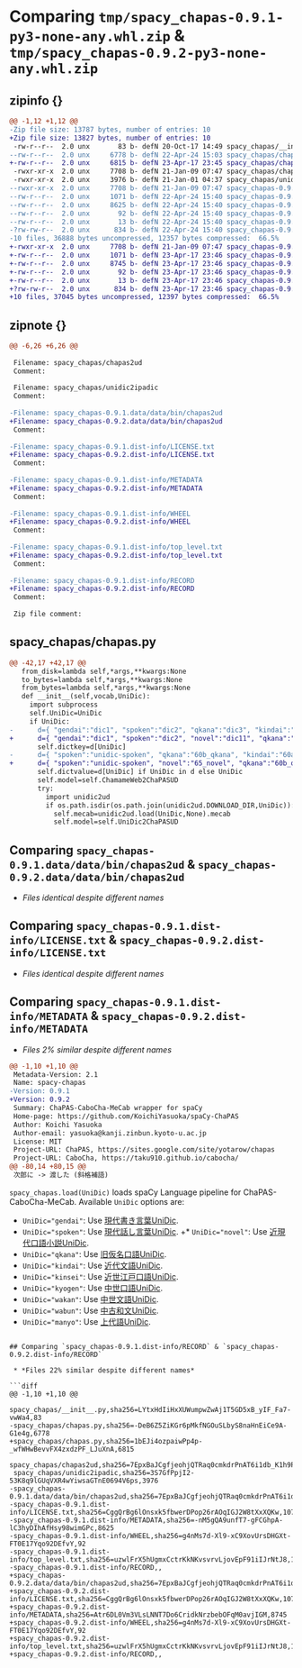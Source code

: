 # Comparing `tmp/spacy_chapas-0.9.1-py3-none-any.whl.zip` & `tmp/spacy_chapas-0.9.2-py3-none-any.whl.zip`

## zipinfo {}

```diff
@@ -1,12 +1,12 @@
-Zip file size: 13787 bytes, number of entries: 10
+Zip file size: 13827 bytes, number of entries: 10
 -rw-r--r--  2.0 unx       83 b- defN 20-Oct-17 14:49 spacy_chapas/__init__.py
--rw-r--r--  2.0 unx     6778 b- defN 22-Apr-24 15:03 spacy_chapas/chapas.py
+-rw-r--r--  2.0 unx     6815 b- defN 23-Apr-17 23:45 spacy_chapas/chapas.py
 -rwxr-xr-x  2.0 unx     7708 b- defN 21-Jan-09 07:47 spacy_chapas/chapas2ud
 -rwxr-xr-x  2.0 unx     3976 b- defN 21-Jan-01 04:37 spacy_chapas/unidic2ipadic
--rwxr-xr-x  2.0 unx     7708 b- defN 21-Jan-09 07:47 spacy_chapas-0.9.1.data/data/bin/chapas2ud
--rw-r--r--  2.0 unx     1071 b- defN 22-Apr-24 15:40 spacy_chapas-0.9.1.dist-info/LICENSE.txt
--rw-r--r--  2.0 unx     8625 b- defN 22-Apr-24 15:40 spacy_chapas-0.9.1.dist-info/METADATA
--rw-r--r--  2.0 unx       92 b- defN 22-Apr-24 15:40 spacy_chapas-0.9.1.dist-info/WHEEL
--rw-r--r--  2.0 unx       13 b- defN 22-Apr-24 15:40 spacy_chapas-0.9.1.dist-info/top_level.txt
-?rw-rw-r--  2.0 unx      834 b- defN 22-Apr-24 15:40 spacy_chapas-0.9.1.dist-info/RECORD
-10 files, 36888 bytes uncompressed, 12357 bytes compressed:  66.5%
+-rwxr-xr-x  2.0 unx     7708 b- defN 21-Jan-09 07:47 spacy_chapas-0.9.2.data/data/bin/chapas2ud
+-rw-r--r--  2.0 unx     1071 b- defN 23-Apr-17 23:46 spacy_chapas-0.9.2.dist-info/LICENSE.txt
+-rw-r--r--  2.0 unx     8745 b- defN 23-Apr-17 23:46 spacy_chapas-0.9.2.dist-info/METADATA
+-rw-r--r--  2.0 unx       92 b- defN 23-Apr-17 23:46 spacy_chapas-0.9.2.dist-info/WHEEL
+-rw-r--r--  2.0 unx       13 b- defN 23-Apr-17 23:46 spacy_chapas-0.9.2.dist-info/top_level.txt
+?rw-rw-r--  2.0 unx      834 b- defN 23-Apr-17 23:46 spacy_chapas-0.9.2.dist-info/RECORD
+10 files, 37045 bytes uncompressed, 12397 bytes compressed:  66.5%
```

## zipnote {}

```diff
@@ -6,26 +6,26 @@
 
 Filename: spacy_chapas/chapas2ud
 Comment: 
 
 Filename: spacy_chapas/unidic2ipadic
 Comment: 
 
-Filename: spacy_chapas-0.9.1.data/data/bin/chapas2ud
+Filename: spacy_chapas-0.9.2.data/data/bin/chapas2ud
 Comment: 
 
-Filename: spacy_chapas-0.9.1.dist-info/LICENSE.txt
+Filename: spacy_chapas-0.9.2.dist-info/LICENSE.txt
 Comment: 
 
-Filename: spacy_chapas-0.9.1.dist-info/METADATA
+Filename: spacy_chapas-0.9.2.dist-info/METADATA
 Comment: 
 
-Filename: spacy_chapas-0.9.1.dist-info/WHEEL
+Filename: spacy_chapas-0.9.2.dist-info/WHEEL
 Comment: 
 
-Filename: spacy_chapas-0.9.1.dist-info/top_level.txt
+Filename: spacy_chapas-0.9.2.dist-info/top_level.txt
 Comment: 
 
-Filename: spacy_chapas-0.9.1.dist-info/RECORD
+Filename: spacy_chapas-0.9.2.dist-info/RECORD
 Comment: 
 
 Zip file comment:
```

## spacy_chapas/chapas.py

```diff
@@ -42,17 +42,17 @@
   from_disk=lambda self,*args,**kwargs:None
   to_bytes=lambda self,*args,**kwargs:None
   from_bytes=lambda self,*args,**kwargs:None
   def __init__(self,vocab,UniDic):
     import subprocess
     self.UniDic=UniDic
     if UniDic:
-      d={ "gendai":"dic1", "spoken":"dic2", "qkana":"dic3", "kindai":"dic4", "kinsei":"dic5", "kyogen":"dic6", "wakan":"dic7", "wabun":"dic8", "manyo":"dic9" }
+      d={ "gendai":"dic1", "spoken":"dic2", "novel":"dic11", "qkana":"dic3", "kindai":"dic4", "kinsei":"dic5", "kyogen":"dic6", "wakan":"dic7", "wabun":"dic8", "manyo":"dic9" }
       self.dictkey=d[UniDic]
-      d={ "spoken":"unidic-spoken", "qkana":"60b_qkana", "kindai":"60a_kindai-bungo", "kinsei":"50c_kinsei-edo", "kyogen":"40_chusei-kougo", "wakan":"30_chusei-bungo", "wabun":"20_chuko", "manyo":"10_jodai" }
+      d={ "spoken":"unidic-spoken", "novel":"65_novel", "qkana":"60b_qkana", "kindai":"60a_kindai-bungo", "kinsei":"50c_kinsei-edo", "kyogen":"40_chusei-kougo", "wakan":"30_chusei-bungo", "wabun":"20_chuko", "manyo":"10_jodai" }
       self.dictvalue=d[UniDic] if UniDic in d else UniDic
       self.model=self.ChamameWeb2ChaPASUD
       try:
         import unidic2ud
         if os.path.isdir(os.path.join(unidic2ud.DOWNLOAD_DIR,UniDic)):
           self.mecab=unidic2ud.load(UniDic,None).mecab
           self.model=self.UniDic2ChaPASUD
```

## Comparing `spacy_chapas-0.9.1.data/data/bin/chapas2ud` & `spacy_chapas-0.9.2.data/data/bin/chapas2ud`

 * *Files identical despite different names*

## Comparing `spacy_chapas-0.9.1.dist-info/LICENSE.txt` & `spacy_chapas-0.9.2.dist-info/LICENSE.txt`

 * *Files identical despite different names*

## Comparing `spacy_chapas-0.9.1.dist-info/METADATA` & `spacy_chapas-0.9.2.dist-info/METADATA`

 * *Files 2% similar despite different names*

```diff
@@ -1,10 +1,10 @@
 Metadata-Version: 2.1
 Name: spacy-chapas
-Version: 0.9.1
+Version: 0.9.2
 Summary: ChaPAS-CaboCha-MeCab wrapper for spaCy
 Home-page: https://github.com/KoichiYasuoka/spaCy-ChaPAS
 Author: Koichi Yasuoka
 Author-email: yasuoka@kanji.zinbun.kyoto-u.ac.jp
 License: MIT
 Project-URL: ChaPAS, https://sites.google.com/site/yotarow/chapas
 Project-URL: CaboCha, https://taku910.github.io/cabocha/
@@ -80,14 +80,15 @@
 次郎に -> 渡した (斜格補語)
 ```
 
 `spacy_chapas.load(UniDic)` loads spaCy Language pipeline for ChaPAS-CaboCha-MeCab. Available `UniDic` options are:
 
 * `UniDic="gendai"`: Use [現代書き言葉UniDic](https://clrd.ninjal.ac.jp/unidic/download_all.html#unidic_bccwj).
 * `UniDic="spoken"`: Use [現代話し言葉UniDic](https://clrd.ninjal.ac.jp/unidic/download_all.html#unidic_csj).
+* `UniDic="novel"`: Use [近現代口語小説UniDic](https://clrd.ninjal.ac.jp/unidic/download_all.html#unidic_novel).
 * `UniDic="qkana"`: Use [旧仮名口語UniDic](https://clrd.ninjal.ac.jp/unidic/download_all.html#unidic_qkana).
 * `UniDic="kindai"`: Use [近代文語UniDic](https://clrd.ninjal.ac.jp/unidic/download_all.html#unidic_kindai).
 * `UniDic="kinsei"`: Use [近世江戸口語UniDic](https://clrd.ninjal.ac.jp/unidic/download_all.html#unidic_kinsei-edo).
 * `UniDic="kyogen"`: Use [中世口語UniDic](https://clrd.ninjal.ac.jp/unidic/download_all.html#unidic_chusei-kougo).
 * `UniDic="wakan"`: Use [中世文語UniDic](https://clrd.ninjal.ac.jp/unidic/download_all.html#unidic_chusei-bungo).
 * `UniDic="wabun"`: Use [中古和文UniDic](https://clrd.ninjal.ac.jp/unidic/download_all.html#unidic_wabun).
 * `UniDic="manyo"`: Use [上代語UniDic](https://clrd.ninjal.ac.jp/unidic/download_all.html#unidic_jodai).
```

## Comparing `spacy_chapas-0.9.1.dist-info/RECORD` & `spacy_chapas-0.9.2.dist-info/RECORD`

 * *Files 22% similar despite different names*

```diff
@@ -1,10 +1,10 @@
 spacy_chapas/__init__.py,sha256=LYtxHdIiHxXUWumpwZwAj1T5GD5xB_yIF_Fa7-vwWa4,83
-spacy_chapas/chapas.py,sha256=-DeB6Z5ZiKGr6pMkfNGOuSLbyS8naHnEiCe9A-G1e4g,6778
+spacy_chapas/chapas.py,sha256=1bEJi4ozpaiwPp4p-_wfWHwBevvFX4zxdzPF_LJuXnA,6815
 spacy_chapas/chapas2ud,sha256=7EpxBaJCgfjeohjQTRaq0cmkdrPnAT6i1db_K1h9Pts,7708
 spacy_chapas/unidic2ipadic,sha256=3S7GfPpjI2-53K8q9lGUqVXR4wYiwsaGTnE0694V6ps,3976
-spacy_chapas-0.9.1.data/data/bin/chapas2ud,sha256=7EpxBaJCgfjeohjQTRaq0cmkdrPnAT6i1db_K1h9Pts,7708
-spacy_chapas-0.9.1.dist-info/LICENSE.txt,sha256=CggQrBg6lOnsxk5fbwerDPop26rAOqIGJ2W8tXxXQKw,1071
-spacy_chapas-0.9.1.dist-info/METADATA,sha256=-nM5gQA9unfT7-gFCGhpA-lC3hyDIhAfHsy98wimGPc,8625
-spacy_chapas-0.9.1.dist-info/WHEEL,sha256=g4nMs7d-Xl9-xC9XovUrsDHGXt-FT0E17Yqo92DEfvY,92
-spacy_chapas-0.9.1.dist-info/top_level.txt,sha256=uzwlFrX5hUgmxCctrKkNKvsvrvLjovEpF91iIJrNtJ8,13
-spacy_chapas-0.9.1.dist-info/RECORD,,
+spacy_chapas-0.9.2.data/data/bin/chapas2ud,sha256=7EpxBaJCgfjeohjQTRaq0cmkdrPnAT6i1db_K1h9Pts,7708
+spacy_chapas-0.9.2.dist-info/LICENSE.txt,sha256=CggQrBg6lOnsxk5fbwerDPop26rAOqIGJ2W8tXxXQKw,1071
+spacy_chapas-0.9.2.dist-info/METADATA,sha256=Atr6DL0Vm3VLsLNNT7Do6CridkNrzbebOFqM0avjIGM,8745
+spacy_chapas-0.9.2.dist-info/WHEEL,sha256=g4nMs7d-Xl9-xC9XovUrsDHGXt-FT0E17Yqo92DEfvY,92
+spacy_chapas-0.9.2.dist-info/top_level.txt,sha256=uzwlFrX5hUgmxCctrKkNKvsvrvLjovEpF91iIJrNtJ8,13
+spacy_chapas-0.9.2.dist-info/RECORD,,
```


